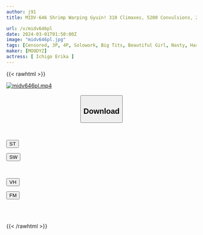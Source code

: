 ```yaml
---
author: j91
title: MIDV-646 Shrimp Warping Gyuin! 310 Climaxes, 5200 Convulsions, 22000cc Climax Special, Abstinence Orgasm Orgasm, 1 Month Of Teased, 24 Hours Straight, Big Dick FUCK, Erika Isshin

url: /v/midv646pl
date: 2024-03-01T01:50:00Z
image: "midv646pl.jpg"
tags: [Censored, 3P, 4P, Solowork, Big Tits, Beautiful Girl, Nasty, Hardcore, Squirting	]
maker: [MOODYZ]
actress: [ Ichigo Erika ]
---
```



{{< rawhtml >}}

<div class="video" data-videoid="KqeGzoPpkjT0k3w">
    <a href="javascript:;">
        <img src="/v/midv646pl/midv646pl.jpg" width="WIDTH" height="HEIGHT" alt="midv646pl.mp4" loading="lazy">
    </a>
</div>

<script type="text/javascript" src="https://j91.asia/asset/on-demand-st.js"></script>

<br>
  <link rel="stylesheet" href="https://j91.asia/asset/bs5.css">
  
  <center>
  <button class="btn btn-primary" type="button" data-bs-toggle="collapse" data-bs-target=".multi-collapse" aria-expanded="false" aria-controls="multiCollapseExample1 multiCollapseExample2"><h2>Download</h2></button></center>
</p>
<div class="row">
  <div class="col">
    <div class="collapse multi-collapse" id="multiCollapseExample1">
      <div class="card card-body">
	      	      <br>
<div class="buttons">  
<p><a href="https://streamtape.to/v/KqeGzoPpkjT0k3w" target="_blank"><button class="btn-hover color-3"><i class="fa fa-download"></i> ST</button></a></p>
<p><a href="https://cdnwish.com/67m8a93yjcnu" target="_blank"><button class="btn-hover color-2"><i class="fa fa-download"></i> SW</button></a></p></div>
    </div>
  </div>
</div>
  <div class="col">
    <div class="collapse multi-collapse" id="multiCollapseExample2">
      <div class="card card-body">
	      <br>
<div class="buttons">
<p><a href="https://vidhidepro.com/f/cwj0ex5960yh"><button class="btn-hover color-9"><i class="fa fa-download"></i> VH</button></a></p>
<p><a href="https://filemoon.sx/d/p749immos5q2"><button class="btn-hover color-8"><i class="fa fa-download"></i> FM</button></a></p></div>
<br><br>
      </div>
    </div>
  </div>
</div>

{{< /rawhtml >}}